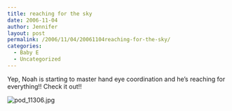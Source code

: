 ```yaml
---
title: reaching for the sky
date: 2006-11-04
author: Jennifer
layout: post
permalink: /2006/11/04/20061104reaching-for-the-sky/
categories:
  - Baby E
  - Uncategorized
---
```

Yep, Noah is starting to master hand eye coordination and he&#8217;s reaching for everything!! Check it out!!

<img id="image61" alt="pod_11306.jpg" src="http://static.squarespace.com/static/50db6bb3e4b015296cd43789/50dfa5b1e4b0dc6320e0b5ea/50dfa5b1e4b0dc6320e0b622/1162653574000/?format=original" />
